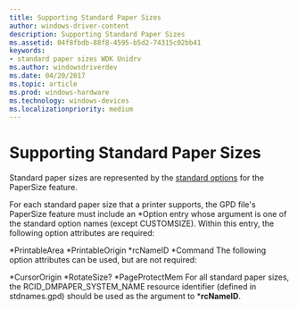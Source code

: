 ```yaml
---
title: Supporting Standard Paper Sizes
author: windows-driver-content
description: Supporting Standard Paper Sizes
ms.assetid: 04f8fbdb-88f8-4595-b5d2-74315c02bb41
keywords:
- standard paper sizes WDK Unidrv
ms.author: windowsdriverdev
ms.date: 04/20/2017
ms.topic: article
ms.prod: windows-hardware
ms.technology: windows-devices
ms.localizationpriority: medium
---
```


# Supporting Standard Paper Sizes





Standard paper sizes are represented by the [standard options](standard-options.md) for the PaperSize feature.

For each standard paper size that a printer supports, the GPD file's PaperSize feature must include an \*Option entry whose argument is one of the standard option names (except CUSTOMSIZE). Within this entry, the following option attributes are required:

\*PrintableArea
\*PrintableOrigin
\*rcNameID
\*Command
The following option attributes can be used, but are not required:

\*CursorOrigin
\*RotateSize?
\*PageProtectMem
For all standard paper sizes, the RCID\_DMPAPER\_SYSTEM\_NAME resource identifier (defined in stdnames.gpd) should be used as the argument to \***rcNameID**.

 

 




